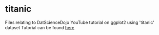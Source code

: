 # titanic
Files relating to DatScienceDojo YouTube tutorial on ggplot2 using 'titanic' dataset
Tutorial can be found [here](https://www.youtube.com/watch?v=49fADBfcDD4&t=3558s)
